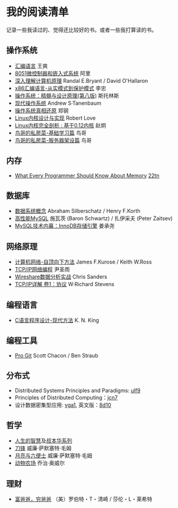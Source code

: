 # 我的阅读清单
记录一些我读过的、觉得还比较好的书。或者一些我打算读的书。

## 操作系统
* [汇编语言](https://book.douban.com/subject/3037562/) 王爽
* [8051微控制器和嵌入式系统](https://book.douban.com/subject/2175630/) 阿里
* [深入理解计算机原理](https://book.douban.com/subject/26912767/) Randal E.Bryant / David O'Hallaron 
* [x86汇编语言-从实模式到保护模式](https://book.douban.com/subject/20492528/) 李忠
* [操作系统：精髓与设计原理(第八版)](https://book.douban.com/subject/26993995/) 斯托林斯 
* [现代操作系统](https://book.douban.com/subject/3852290/) Andrew S·Tanenbaum 
* [操作系统真相还原](https://book.douban.com/subject/26745156/) 郑钢
* [Linux内核设计与实现](https://book.douban.com/subject/6097773/) Robert Love 
* [Linux内核完全剖析 : 基于0.12内核](https://book.douban.com/subject/3229243/) 赵炯
* [鸟哥的私房菜-基础学习篇](https://book.douban.com/subject/4889838/) 鸟哥
* [鸟哥的私房菜-服务器架设篇](https://book.douban.com/subject/10794788/) 鸟哥
## 内存
* [What Every Programmer Should Know About Memory](https://www.akkadia.org/drepper/cpumemory.pdf) [22tn](https://pan.baidu.com/s/13z2pS506w3uzLcK8KMW-Lg)
## 数据库
* [数据系统概念](https://book.douban.com/subject/10548379/) Abraham Silberschatz / Henry F.Korth
* [高性能MySQL](https://book.douban.com/subject/23008813/) 施瓦茨 (Baron Schwartz) / 扎伊采夫 (Peter Zaitsev)
* [MySQL技术内幕：InnoDB存储引擎](https://book.douban.com/subject/24708143/) 姜承尧 
## 网络原理
* [计算机网络-自顶向下方法](https://book.douban.com/subject/26176870/) James F.Kurose / Keith W.Ross 
* [TCP/IP网络编程](https://book.douban.com/subject/25911735/)  尹圣雨 
* [Wireshare数据分析实战](https://book.douban.com/subject/21691692/) Chris Sanders 
* [TCP/IP详解 卷1：协议](https://book.douban.com/subject/1088054/) W·Richard Stevens 
## 编程语言
* [C语言程序设计-现代方法](https://book.douban.com/subject/4279678/) K. N. King 
## 编程工具
* [Pro Git](https://book.douban.com/subject/26208470/) Scott Chacon / Ben Straub 
## 分布式
* Distributed Systems Principles and Paradigms: [ulf9](链接：https://pan.baidu.com/s/1csEGUJI4X47jehIyfA-MxA)
* Principles of Distributed Computing：[jcn7](https://pan.baidu.com/s/1RE5fuLo99C7lOONlMZQt5Q )
* 设计数据密集型应用: [vga1](https://pan.baidu.com/s/1J8AuhIiaNATHEFb7NR5MyQ), 英文版：[8d10](https://pan.baidu.com/s/1bui4UoNuMXrWcq924pD2mQ)
## 哲学
* [人生的智慧](https://book.douban.com/subject/25867570/)及[叔本华系列](https://book.douban.com/series/19890)
* [刀锋](https://book.douban.com/subject/26896878/) 威廉·萨默塞特·毛姆 
* [月亮与六便士](https://book.douban.com/subject/26954760/)  威廉·萨默塞特·毛姆 
* [动物农场](https://book.douban.com/subject/2035179/) 乔治·奥威尔 
## 理财
* [富爸爸，穷爸爸](https://book.douban.com/subject/1033778/) （美）罗伯特・T・清崎 / 莎伦・L・莱希特 